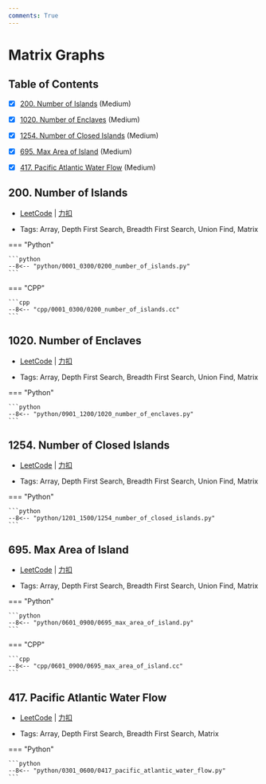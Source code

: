 ```yaml
---
comments: True
---
```


# Matrix Graphs

## Table of Contents

- [x] [200. Number of Islands](#200-number-of-islands) (Medium)
- [x] [1020. Number of Enclaves](#1020-number-of-enclaves) (Medium)
- [x] [1254. Number of Closed Islands](#1254-number-of-closed-islands) (Medium)
- [x] [695. Max Area of Island](#695-max-area-of-island) (Medium)
- [x] [417. Pacific Atlantic Water Flow](#417-pacific-atlantic-water-flow) (Medium)


## 200. Number of Islands

-    [LeetCode](https://leetcode.com/problems/number-of-islands/) | [力扣](https://leetcode.cn/problems/number-of-islands/)

-   Tags: Array, Depth First Search, Breadth First Search, Union Find, Matrix

=== "Python"

    ```python
    --8<-- "python/0001_0300/0200_number_of_islands.py"
    ```

=== "CPP"

    ```cpp
    --8<-- "cpp/0001_0300/0200_number_of_islands.cc"
    ```



## 1020. Number of Enclaves

-    [LeetCode](https://leetcode.com/problems/number-of-enclaves/) | [力扣](https://leetcode.cn/problems/number-of-enclaves/)

-   Tags: Array, Depth First Search, Breadth First Search, Union Find, Matrix

=== "Python"

    ```python
    --8<-- "python/0901_1200/1020_number_of_enclaves.py"
    ```



## 1254. Number of Closed Islands

-    [LeetCode](https://leetcode.com/problems/number-of-closed-islands/) | [力扣](https://leetcode.cn/problems/number-of-closed-islands/)

-   Tags: Array, Depth First Search, Breadth First Search, Union Find, Matrix

=== "Python"

    ```python
    --8<-- "python/1201_1500/1254_number_of_closed_islands.py"
    ```



## 695. Max Area of Island

-    [LeetCode](https://leetcode.com/problems/max-area-of-island/) | [力扣](https://leetcode.cn/problems/max-area-of-island/)

-   Tags: Array, Depth First Search, Breadth First Search, Union Find, Matrix

=== "Python"

    ```python
    --8<-- "python/0601_0900/0695_max_area_of_island.py"
    ```

=== "CPP"

    ```cpp
    --8<-- "cpp/0601_0900/0695_max_area_of_island.cc"
    ```



## 417. Pacific Atlantic Water Flow

-    [LeetCode](https://leetcode.com/problems/pacific-atlantic-water-flow/) | [力扣](https://leetcode.cn/problems/pacific-atlantic-water-flow/)

-   Tags: Array, Depth First Search, Breadth First Search, Matrix

=== "Python"

    ```python
    --8<-- "python/0301_0600/0417_pacific_atlantic_water_flow.py"
    ```
